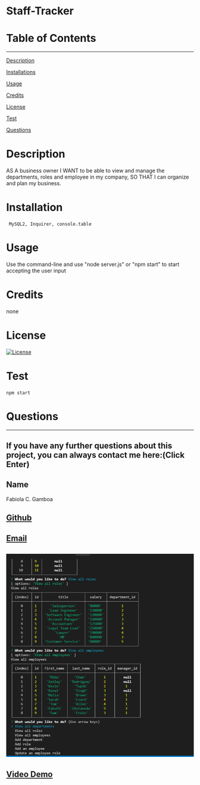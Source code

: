 
  # Staff-Tracker

  # Table of Contents
  _________________________________

[Description](#Description)

[Installations](#Installations)

[Usage](#Usage)

[Credits](#Credits)

[License](#License)

[Test](#Test)

[Questions](#Questions)
 

  # Description
   AS A business owner I WANT to be able to view and manage the departments, roles and employee in my company, SO THAT I can organize and plan my business.

  # Installation
     MySQL2, Inquirer, console.table

  # Usage
  Use the command-line and use "node server.js" or "npm start" to start accepting the user input 

  # Credits
  none

  # License
  [![License](https://img.shields.io/badge/License--blue.svg)](https://opensource.org/licenses/)
  
  # Test
    npm start

  # Questions
  _________________________________

  ## If you have any further questions about this project, you can always contact me here:(Click Enter)

  ## Name
  Fabiola C. Gamboa

  ## [Github](https://github.com/fabiscg79@gmail.com)
  

  ## [Email](Fabskickass)

  ##  ![Staff-Tracker/image](images/staff-tracker.png)

  ## [Video Demo](https://drive.google.com/file/d/1B1oK9ertTc6fyjEyPkBCAq62WxR3EfGY/view)



  
